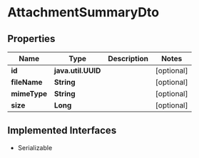

# AttachmentSummaryDto


## Properties

Name | Type | Description | Notes
------------ | ------------- | ------------- | -------------
**id** | **java.util.UUID** |  |  [optional]
**fileName** | **String** |  |  [optional]
**mimeType** | **String** |  |  [optional]
**size** | **Long** |  |  [optional]


## Implemented Interfaces

* Serializable


